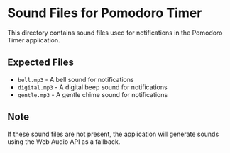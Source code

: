 # Sound Files for Pomodoro Timer

This directory contains sound files used for notifications in the Pomodoro Timer application.

## Expected Files

- `bell.mp3` - A bell sound for notifications
- `digital.mp3` - A digital beep sound for notifications
- `gentle.mp3` - A gentle chime sound for notifications

## Note

If these sound files are not present, the application will generate sounds using the Web Audio API as a fallback.
